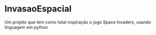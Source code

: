 # InvasaoEspacial
Um projeto que tem como total inspiração o jogo Space Invaders, usando linguagem em python
